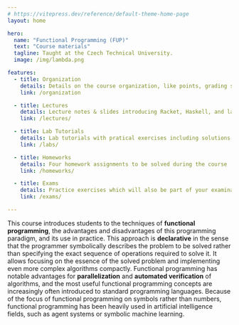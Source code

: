 ```yaml
---
# https://vitepress.dev/reference/default-theme-home-page
layout: home

hero:
  name: "Functional Programming (FUP)"
  text: "Course materials"
  tagline: Taught at the Czech Technical University.
  image: /img/lambda.png

features:
  - title: Organization
    details: Details on the course organization, like points, grading scale, contact information.
    link: /organization

  - title: Lectures
    details: Lecture notes & slides introducing Racket, Haskell, and lambda calculus.
    link: /lectures/

  - title: Lab Tutorials
    details: Lab tutorials with pratical exercises including solutions.
    link: /labs/

  - title: Homeworks
    details: Four homework assignments to be solved during the course
    link: /homeworks/

  - title: Exams
    details: Practice exercises which will also be part of your examination.
    link: /exams/

---
```



This course introduces students to the techniques of **functional programming**, the advantages and
disadvantages of this programming paradigm, and its use in practice. This approach is
**declarative** in the sense that the programmer symbolically describes the problem to be solved
rather than specifying the exact sequence of operations required to solve it. It allows focusing on
the essence of the solved problem and implementing even more complex algorithms compactly.
Functional programming has notable advantages for **parallelization** and **automated verification**
of algorithms, and the most useful functional programming concepts are increasingly often introduced
to standard programming languages. Because of the focus of functional programming on symbols rather
than numbers, functional programming has been heavily used in artificial intelligence fields, such
as agent systems or symbolic machine learning.
